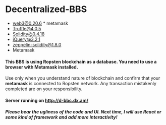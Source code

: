 # Decentralized-BBS
- web3@0.20.6 * metamask
- Truffle@4.0.5
- Solidity@0.4.18
- jQuery@3.2.1
- zeppelin-solidity@1.8.0
- Metamask

#### This BBS is using **Ropsten** blockchain as a database. You need to use a browser with Metamask installed. 

 Use only when you understand nature of blockchain and confirm that your __metamask__ is connected to Ropsten network. 
 Any transaction mistakenly completed are on your responsibility. 

#### Server running on http://d-bbc.dx.am/


##### Please bear the ugliness of the code and UI. Next time, I will use React or some kind of framework and add more interactivity!
